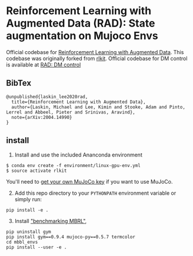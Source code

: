 # Reinforcement Learning with Augmented Data (RAD): State augmentation on Mujoco Envs

Official codebase for [Reinforcement Learning with Augmented Data](https://mishalaskin.github.io/rad). This codebase was originally forked from [rlkit](https://github.com/vitchyr/rlkit). Official codebase for DM control is available at [RAD: DM control](https://github.com/MishaLaskin/rad)

## BibTex

```
@unpublished{laskin_lee2020rad,
  title={Reinforcement Learning with Augmented Data},
  author={Laskin, Michael and Lee, Kimin and Stooke, Adam and Pinto, Lerrel and Abbeel, Pieter and Srinivas, Aravind},
  note={arXiv:2004.14990}
}
```

## install

1. Install and use the included Ananconda environment
```
$ conda env create -f environment/linux-gpu-env.yml
$ source activate rlkit
```
You'll need to [get your own MuJoCo key](https://www.roboti.us/license.html) if you want to use MuJoCo.

2. Add this repo directory to your `PYTHONPATH` environment variable or simply
run:
```
pip install -e .
```

3. Install ["benchmarking MBRL"](https://arxiv.org/abs/1907.02057),
```
pip uninstall gym
pip install gym==0.9.4 mujoco-py==0.5.7 termcolor
cd mbbl_envs
pip install --user -e .
```
